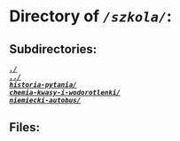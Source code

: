 # Directory of *`/szkola/`*:
## Subdirectories:
[***`./`***](./)\
[***`../`***](../)\
[***`historia-pytania/`***](historia-pytania/)\
[***`chemia-kwasy-i-wodorotlenki/`***](chemia-kwasy-i-wodorotlenki/)\
[***`niemiecki-autobus/`***](niemiecki-autobus/)
## Files:
